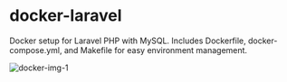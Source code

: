 # docker-laravel

Docker setup for Laravel PHP with MySQL. Includes Dockerfile, docker-compose.yml, and Makefile for easy environment management.

![docker-img-1](https://github.com/user-attachments/assets/e8c59ba4-e1aa-4831-9879-d8e01b0f7a1b)


